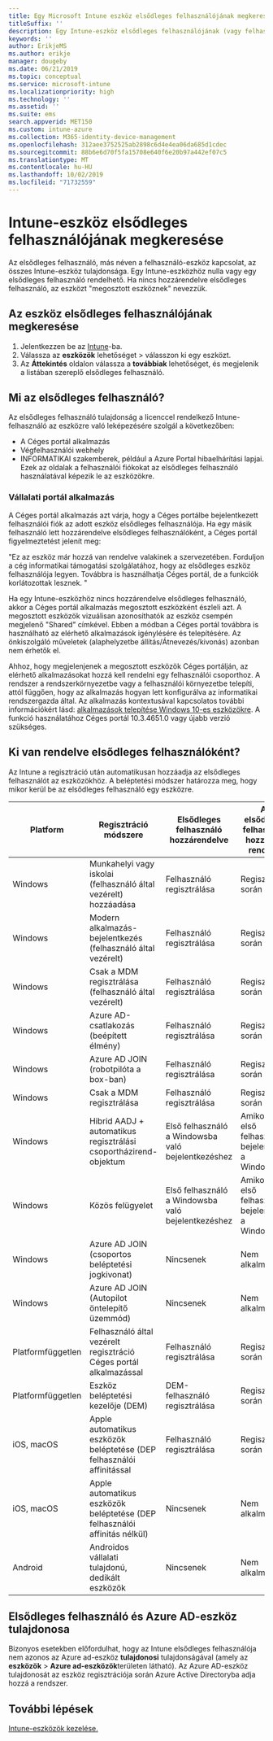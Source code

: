 ```yaml
---
title: Egy Microsoft Intune eszköz elsődleges felhasználójának megkeresése.
titleSuffix: ''
description: Egy Intune-eszköz elsődleges felhasználójának (vagy felhasználó-eszköz kapcsolatának) megkeresése.
keywords: ''
author: ErikjeMS
ms.author: erikje
manager: dougeby
ms.date: 06/21/2019
ms.topic: conceptual
ms.service: microsoft-intune
ms.localizationpriority: high
ms.technology: ''
ms.assetid: ''
ms.suite: ems
search.appverid: MET150
ms.custom: intune-azure
ms.collection: M365-identity-device-management
ms.openlocfilehash: 312aee3752525ab2898c6d4e4ea06da685d1cdec
ms.sourcegitcommit: 88b6e6d70f5fa15708e640f6e20b97a442ef07c5
ms.translationtype: MT
ms.contentlocale: hu-HU
ms.lasthandoff: 10/02/2019
ms.locfileid: "71732559"
---
```

# <a name="find-the-primary-user-of-an-intune-device"></a>Intune-eszköz elsődleges felhasználójának megkeresése

Az elsődleges felhasználó, más néven a felhasználó-eszköz kapcsolat, az összes Intune-eszköz tulajdonsága. Egy Intune-eszközhöz nulla vagy egy elsődleges felhasználó rendelhető. Ha nincs hozzárendelve elsődleges felhasználó, az eszközt "megosztott eszköznek" nevezzük.

## <a name="how-to-find-a-devices-primary-user"></a>Az eszköz elsődleges felhasználójának megkeresése

1. Jelentkezzen be az [Intune](https://go.microsoft.com/fwlink/?linkid=2090973)-ba.
2. Válassza az **eszközök** lehetőséget > válasszon ki egy eszközt.
3. Az **Áttekintés** oldalon válassza a **továbbiak** lehetőséget, és megjelenik a listában szereplő elsődleges felhasználó.

## <a name="what-is-the-primary-user"></a>Mi az elsődleges felhasználó?
Az elsődleges felhasználó tulajdonság a licenccel rendelkező Intune-felhasználó az eszközre való leképezésére szolgál a következőben:
- A Céges portál alkalmazás
- Végfelhasználói webhely
- INFORMATIKAI szakemberek, például a Azure Portal hibaelhárítási lapjai. Ezek az oldalak a felhasználói fiókokat az elsődleges felhasználó használatával képezik le az eszközökre.    

### <a name="company-portal-app"></a>Vállalati portál alkalmazás
A Céges portál alkalmazás azt várja, hogy a Céges portálbe bejelentkezett felhasználói fiók az adott eszköz elsődleges felhasználója. Ha egy másik felhasználó lett hozzárendelve elsődleges felhasználóként, a Céges portál figyelmeztetést jelenít meg:

"Ez az eszköz már hozzá van rendelve valakinek a szervezetében. Forduljon a cég informatikai támogatási szolgálatához, hogy az elsődleges eszköz felhasználója legyen. Továbbra is használhatja Céges portál, de a funkciók korlátozottak lesznek. "

Ha egy Intune-eszközhöz nincs hozzárendelve elsődleges felhasználó, akkor a Céges portál alkalmazás megosztott eszközként észleli azt. A megosztott eszközök vizuálisan azonosíthatók az eszköz csempén megjelenő "Shared" címkével. Ebben a módban a Céges portál továbbra is használható az elérhető alkalmazások igénylésére és telepítésére. Az önkiszolgáló műveletek (alaphelyzetbe állítás/Átnevezés/kivonás) azonban nem érhetők el.  

Ahhoz, hogy megjelenjenek a megosztott eszközök Céges portálján, az elérhető alkalmazásokat hozzá kell rendelni egy felhasználói csoporthoz. A rendszer a rendszerkörnyezetbe vagy a felhasználói környezetbe telepíti, attól függően, hogy az alkalmazás hogyan lett konfigurálva az informatikai rendszergazda által. Az alkalmazás kontextusával kapcsolatos további információkért lásd: [alkalmazások telepítése Windows 10-es eszközökre](../apps/apps-windows-10-app-deploy.md#installing-apps-on-windows-10-devices). A funkció használatához Céges portál 10.3.4651.0 vagy újabb verzió szükséges.


## <a name="who-is-assigned-as-the-primary-user"></a>Ki van rendelve elsődleges felhasználóként?
Az Intune a regisztráció után automatikusan hozzáadja az elsődleges felhasználót az eszközökhöz. A beléptetési módszer határozza meg, hogy mikor kerül be az elsődleges felhasználó egy eszközre.

| Platform | Regisztráció módszere | Elsődleges felhasználó hozzárendelve | Az elsődleges felhasználó hozzá van rendelve |
| ---- | ---- | ---- | ---- |
| Windows | Munkahelyi vagy iskolai (felhasználó által vezérelt) hozzáadása | Felhasználó regisztrálása | Regisztráció során |   
| Windows | Modern alkalmazás-bejelentkezés (felhasználó által vezérelt) | Felhasználó regisztrálása | Regisztráció során | 
| Windows | Csak a MDM regisztrálása (felhasználó által vezérelt) | Felhasználó regisztrálása | Regisztráció során | 
| Windows | Azure AD-csatlakozás (beépített élmény) | Felhasználó regisztrálása | Regisztráció során | 
| Windows | Azure AD JOIN (robotpilóta a box-ban) | Felhasználó regisztrálása | Regisztráció során | 
| Windows | Csak a MDM regisztrálása | Felhasználó regisztrálása | Regisztráció során | 
| Windows | Hibrid AADJ + automatikus regisztrálási csoportházirend-objektum | Első felhasználó a Windowsba való bejelentkezéshez | Amikor az első felhasználó bejelentkezik a Windowsba| 
| Windows | Közös felügyelet | Első felhasználó a Windowsba való bejelentkezéshez | Amikor az első felhasználó bejelentkezik a Windowsba | 
| Windows | Azure AD JOIN (csoportos beléptetési jogkivonat) | Nincsenek | Nem alkalmazható | 
| Windows | Azure AD JOIN (Autopilot öntelepítő üzemmód) | Nincsenek | Nem alkalmazható | 
| Platformfüggetlen | Felhasználó által vezérelt regisztráció Céges portál alkalmazással | Felhasználó regisztrálása | Regisztráció során |
| Platformfüggetlen | Eszköz beléptetési kezelője (DEM) | DEM-felhasználó regisztrálása | Regisztráció során |
| iOS, macOS | Apple automatikus eszközök beléptetése (DEP felhasználói affinitással | Felhasználó regisztrálása | Regisztráció során |
| iOS, macOS | Apple automatikus eszközök beléptetése (DEP felhasználói affinitás nélkül) | Nincsenek | Nem alkalmazható |
| Android | Androidos vállalati tulajdonú, dedikált eszközök | Nincsenek | Nem alkalmazható |

## <a name="primary-user-and-azure-ad-device-owner"></a>Elsődleges felhasználó és Azure AD-eszköz tulajdonosa
Bizonyos esetekben előfordulhat, hogy az Intune elsődleges felhasználója nem azonos az Azure ad-eszköz **tulajdonosi** tulajdonságával (amely az **eszközök** > **Azure ad-eszközök**területen látható). Az Azure AD-eszköz tulajdonosát az eszköz regisztrációja során Azure Active Directoryba adja hozzá a rendszer.

## <a name="next-steps"></a>További lépések
[Intune-eszközök kezelése.](device-management.md)
